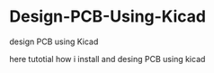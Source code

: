 # Design-PCB-Using-Kicad
design PCB using Kicad

here tutotial how i install and desing PCB using kicad
